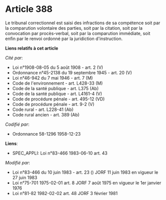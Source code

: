 # Article 388

Le tribunal correctionnel est saisi des infractions de sa compétence soit par la comparution volontaire des parties, soit par
la citation, soit par la convocation par procès-verbal, soit par la comparution immédiate, soit enfin par le renvoi ordonné
par la juridiction d'instruction.

**Liens relatifs à cet article**

_Cité par_:

  - Loi n°1908-08-05 du 5 août 1908 - art. 2 (V)
  - Ordonnance n°45-2138 du 19 septembre 1945 - art. 20 (V)
  - Loi n°46-942 du 7 mai 1946 - art. 7 (M)
  - Code de l'environnement - art. L428-33 (M)
  - Code de la santé publique - art. L375 (Ab)
  - Code de la santé publique - art. L4161-4 (V)
  - Code de procédure pénale - art. 495-12 (VD)
  - Code de procédure pénale - art. 9-2 (V)
  - Code rural - art. L228-41 (Ab)
  - Code rural ancien - art. 389 (Ab)

_Codifié par_:

  - Ordonnance 58-1296 1958-12-23

**Liens**:

  - SPEC_APPLI: Loi n°83-466 1983-06-10 art. 43

_Modifié par_:

  - Loi n°83-466 du 10 juin 1983 - art. 23 () JORF 11 juin 1983 en vigueur le 27 juin 1983
  - Loi n°75-701 1975-02-01 art. 8 JORF 7 août 1975 en vigueur le 1er janvier 1976
  - Loi n°81-82 1982-02-02 art. 48 JORF 3 février 1981
